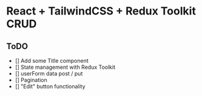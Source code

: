 # React + TailwindCSS + Redux Toolkit CRUD

## ToDO

- [] Add some Title component
- [] State management with Redux Toolkit
- [] userForm data post / put
- [] Pagination
- [] "Edit" button functionality